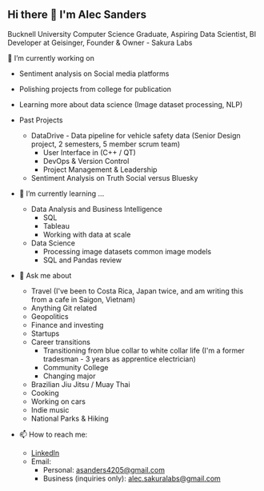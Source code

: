 ## Hi there 👋 I'm Alec Sanders

Bucknell University Computer Science Graduate, 
Aspiring Data Scientist,
BI Developer at Geisinger,
Founder & Owner - Sakura Labs


🔭 I’m currently working on
- Sentiment analysis on Social media platforms
- Polishing projects from college for publication
- Learning more about data science (Image dataset processing, NLP)

- Past Projects
  - DataDrive - Data pipeline for vehicle safety data (Senior Design project, 2 semesters, 5 member scrum team)
    - User Interface in (C++ / QT)
    - DevOps & Version Control
    - Project Management & Leadership
  - Sentiment Analysis on Truth Social versus Bluesky
- 🌱 I’m currently learning ...
   - Data Analysis and Business Intelligence
     - SQL
     - Tableau
     - Working with data at scale
  - Data Science
    - Processing image datasets common image models
    - SQL and Pandas review
     
- 💬 Ask me about
   - Travel (I've been to Costa Rica, Japan twice, and am writing this from a cafe in Saigon, Vietnam)
   - Anything Git related
   - Geopolitics
   - Finance and investing
   - Startups
   - Career transitions
     - Transitioning from blue collar to white collar life (I'm a former tradesman - 3 years as apprentice electrician)
     - Community College
     - Changing major
   - Brazilian Jiu Jitsu / Muay Thai
   - Cooking
   - Working on cars
   - Indie music
   - National Parks & Hiking
- 📫 How to reach me:
  - [LinkedIn](https://www.linkedin.com/in/alecsanders/)
  - Email:
    - Personal: asanders4205@gmail.com
    - Business (inquiries only): alec.sakuralabs@gmail.com
<!--
**asanders4205/asanders4205** is a ✨ _special_ ✨ repository because its `README.md` (this file) appears on your GitHub profile.

Here are some ideas to get you started:

- 🔭 I’m currently working on ...
- 🌱 I’m currently learning ...
- 👯 I’m looking to collaborate on ...
- 🤔 I’m looking for help with ...
- 💬 Ask me about ...
- 📫 How to reach me: ...
- 😄 Pronouns: ...
- ⚡ Fun fact: ...
-->
